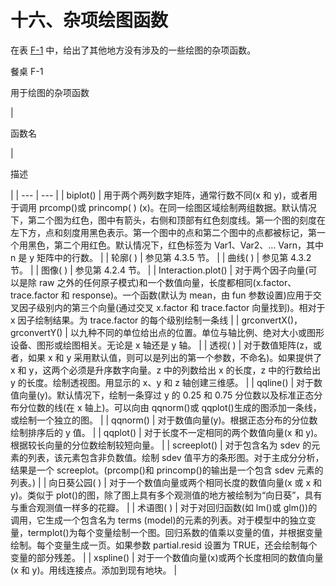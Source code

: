 # 十六、杂项绘图函数

在表 [F-1](#Tab1) 中，给出了其他地方没有涉及的一些绘图的杂项函数。

餐桌 F-1

用于绘图的杂项函数

<colgroup><col class="tcol1 align-left"> <col class="tcol2 align-left"></colgroup> 
| 

函数名

 | 

描述

 |
| --- | --- |
| biplot() | 用于两个两列数字矩阵，通常行数不同(x 和 y)，或者用于调用 prcomp()或 princomp( ) (x)。在同一绘图区域绘制两组数据。默认情况下，第二个图为红色，图中有箭头，右侧和顶部有红色刻度线。第一个图的刻度在左下方，点和刻度用黑色表示。第一个图中的点和第二个图中的点都被标记，第一个用黑色，第二个用红色。默认情况下，红色标签为 Var1、Var2、… Varn，其中 n 是 y 矩阵中的行数。 |
| 轮廓( ) | 参见第 4.3.5 节。 |
| 曲线( ) | 参见第 4.3.2 节。 |
| 图像( ) | 参见第 4.2.4 节。 |
| Interaction.plot() | 对于两个因子向量(可以是除 raw 之外的任何原子模式)和一个数值向量，长度都相同(x.factor、trace.factor 和 response)。一个函数(默认为 mean，由 fun 参数设置)应用于交叉因子级别内的第三个向量(通过交叉 x.factor 和 trace.factor 向量找到)。相对于 x 因子绘制结果。为 trace.factor 的每个级别绘制一条线 |
| grconvertX()，grconvertY() | 以九种不同的单位给出点的位置。单位与轴比例、绝对大小或图形设备、图形或绘图相关。无论是 x 轴还是 y 轴。 |
| 透视( ) | 对于数值矩阵(z，或者，如果 x 和 y 采用默认值，则可以是列出的第一个参数，不命名)。如果提供了 x 和 y，这两个必须是升序数字向量。z 中的列数给出 x 的长度，z 中的行数给出 y 的长度。绘制透视图。用显示的 x、y 和 z 轴创建三维感。 |
| qqline() | 对于数值向量(y)。默认情况下，绘制一条穿过 y 的 0.25 和 0.75 分位数以及标准正态分布分位数的线(在 x 轴上)。可以向由 qqnorm()或 qqplot()生成的图添加一条线，或绘制一个独立的图。 |
| qqnorm() | 对于数值向量(y)。根据正态分布的分位数绘制排序后的 y 值。 |
| qqplot() | 对于长度不一定相同的两个数值向量(x 和 y)。根据较长向量的分位数绘制较短向量。 |
| screeplot() | 对于包含名为 sdev 的元素的列表，该元素包含非负数值。绘制 sdev 值平方的条形图。对于主成分分析，结果是一个 screeplot。(prcomp()和 princomp()的输出是一个包含 sdev 元素的列表。) |
| 向日葵公园( ) | 对于一个数值向量或两个相同长度的数值向量(x 或 x 和 y)。类似于 plot()的图，除了图上具有多个观测值的地方被绘制为“向日葵”，具有与重合观测值一样多的花瓣。 |
| 术语图( ) | 对于对回归函数(如 lm()或 glm())的调用，它生成一个包含名为 terms (model)的元素的列表。对于模型中的独立变量，termplot()为每个变量绘制一个图。回归系数的值乘以变量的值，并根据变量绘制。每个变量生成一页。如果参数 partial.resid 设置为 TRUE，还会绘制每个变量的部分残差。 |
| xspline() | 对于一个数值向量(x)或两个长度相同的数值向量(x 和 y)。用线连接点。添加到现有地块。 |